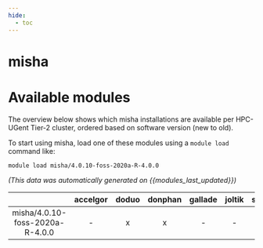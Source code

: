 ```yaml
---
hide:
  - toc
---
```


misha
=====

# Available modules


The overview below shows which misha installations are available per HPC-UGent Tier-2 cluster, ordered based on software version (new to old).

To start using misha, load one of these modules using a `module load` command like:

```shell
module load misha/4.0.10-foss-2020a-R-4.0.0
```

*(This data was automatically generated on {{modules_last_updated}})*  

| |accelgor|doduo|donphan|gallade|joltik|shinx|skitty|
| :---: | :---: | :---: | :---: | :---: | :---: | :---: | :---: |
|misha/4.0.10-foss-2020a-R-4.0.0|-|x|x|-|-|-|-|
